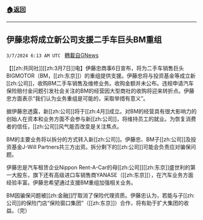 ###  [:house:返回](README.md)
---


## 伊藤忠将成立新公司支援二手车巨头BM重组
`3/7/2024 6:13 AM UTC ` [轉載自GNews](https://gnews.org/articles/2373038)

【[[zh:共同社]][[zh:3月7日]]电】伊藤忠商事6日宣布，将为二手车销售巨头BIGMOTOR（BM，[[zh:东京]]）的重组提供支援。伊藤忠将与投资基金等成立新[[zh:公司]]，收购BM二手车销售及维修业务。收购金额并未公布。违规申请汽车保险赔付金问题引发社会关注的BM的经营因大型商社的收购将迎来转折点。伊藤忠方面表示“我们认为业务重组是可能的，采取举措有意义”。

据伊藤忠透露，新[[zh:公司]]将于[[zh:4月]]成立。对BM的经营具有很大影响力的创始人在资本和业务方面不会参与新[[zh:公司]]，将维持员工的就业。为恢复消费者的信任，[[zh:公司]]风气能否改变是关注焦点。

BM的主要业务将以拆分的方式转入新[[zh:公司]]。伊藤忠、BM子[[zh:公司]]及投资基金J-Will Partners共三方出资。拆分剩下的[[zh:公司]]可能会负责应对骗保问题。

伊藤忠是汽车租赁企业Nippon Rent-A-Car的母[[zh:公司]][[zh:东京]]盛世利的第一大股东，旗下还有高级进口车销售商YANASE（[[zh:东京]]），在汽车业务方面经验丰富。伊藤忠希望通过支援BM重组加强相关业务。

BM因骗保问题被[[zh:金融]]厅取消了保险代理资质。伊藤忠认为，若能与子[[zh:公司]]的保险门店“保险窗口集团”（[[zh:东京]]）合作，将有助于扩大集团的收益。（完）
